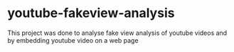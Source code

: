# youtube-fakeview-analysis
This project was done to analyse fake view analysis of youtube videos and by embedding youtube video on a web page
